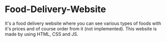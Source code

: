 # Food-Delivery-Website
It's a food delivery website where you can see various types of foods with it's prices and of course order from it (not implemented). This website is made by using HTML, CSS and JS.
